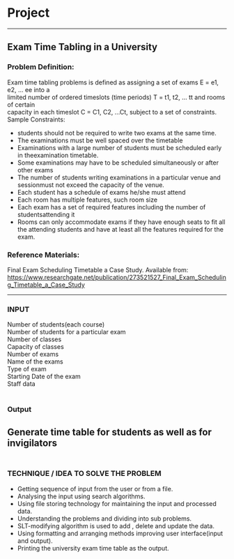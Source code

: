 # Project
----
## Exam Time Tabling in a University
### Problem Definition:
Exam time tabling problems is defined as assigning a set of exams E = e1, e2, ... ee into a<br>
limited number of ordered timeslots (time periods) T = t1, t2, ... tt and rooms of certain<br>
capacity in each timeslot C = C1, C2, ...Ct, subject to a set of constraints.<br>
Sample Constraints:<br>
- students should not be required to write two exams at the same time.<br>
- The examinations must be well spaced over the timetable<br>
- Examinations with a large number of students must be scheduled early in theexamination timetable.<br>
- Some examinations may have to be scheduled simultaneously or after other exams<br>
- The number of students writing examinations in a particular venue and sessionmust not exceed the capacity of the venue.<br>
- Each student has a schedule of exams he/she must attend<br>
- Each room has multiple features, such room size<br>
- Each exam has a set of required features including the number of studentsattending it<br>
- Rooms can only accommodate exams if they have enough seats to fit all the attending students and have at least all the features required for the exam.<br>
### Reference Materials:<br>
Final Exam Scheduling Timetable a Case Study. Available from:
https://www.researchgate.net/publication/273521527_Final_Exam_Scheduling_Timetable_a_Case_Study

-----
### INPUT<br>
Number of students(each course)<br>
Number of students for a particular exam<br>
Number of classes<br>
Capacity of classes<br>
Number of exams<br>
Name of the exams<br>
Type of exam<br>
Starting Date of the exam<br>
Staff data<br>
<br>
### Output <br>
Generate time table for students as well as for invigilators<br>
<br>
----
### TECHNIQUE / IDEA TO SOLVE THE PROBLEM<br>
- Getting sequence of input from the user or from a file.<br>
- Analysing the input using search algorithms.<br>
- Using file storing technology for maintaining the input and processed data.<br>
- Understanding the problems and dividing into sub problems.<br>
- SLT-modifying algorithm is used to add , delete and update the data.<br>
- Using formatting and arranging methods improving user interface(input and output).<br>
- Printing the university exam time table as the output.<br>

